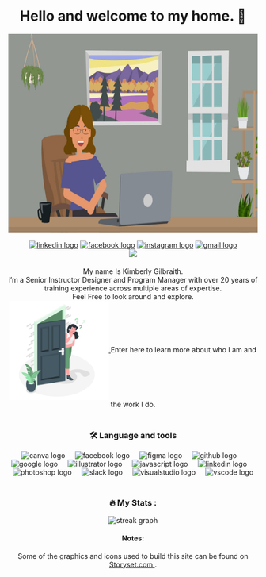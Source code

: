 <h1 align="center">Hello and welcome to my home. 👋</h1>

<div align="center">
<img src="assets/images/openingPic.jpg" alt="My avatar in an office setting" width="750" height="400" align="center">

</div>


<div align="center">
  <br> 
  <a href = "https://www.linkedin.com/in/kimberly-gilbraith"> 
    <img src="https://img.shields.io/static/v1?message=LinkedIn&logo=linkedin&label=&color=0077B5&logoColor=white&labelColor=&style=for-the-badge" height="25" alt="linkedin logo"  /></a>
  <a href = "https://www.facebook.com/kimberly.gilbraith"> 
    <img src="https://img.shields.io/static/v1?message=Facebook&logo=facebook&label=&color=1877F2&logoColor=white&labelColor=&style=for-the-badge" height="25" alt="facebook logo"  /></a>
  <a href = "https://www.instagram.com/kimberlygilbraith/"> 
    <img src="https://img.shields.io/static/v1?message=Instagram&logo=instagram&label=&color=E4405F&logoColor=white&labelColor=&style=for-the-badge" height="25" alt="instagram logo"  /></a>
  <a href = "mailto:ladygilbraith@gmail.com">     
    <img src="https://img.shields.io/static/v1?message=Gmail&logo=gmail&label=&color=D14836&logoColor=white&labelColor=&style=for-the-badge" height="25" alt="gmail logo"  /></a>
  
</div>



<div align="center">
  <img src="https://visitor-badge.laobi.icu/badge?page_id=xoluvs.xoluvs&"  />
</div>








<div align="center"><br>My name Is Kimberly Gilbraith. <br>
  I’m a Senior Instructor Designer and Program Manager with over 20 years of training experience across multiple areas of expertise.  <br>
  Feel Free to look around and explore.</div>





<div align="center">
<a href = "https://xoluvs.github.io/homePage">  
<img src="assets/images/entryDoor.png" alt="Enter my site." width="200" height="200" align="center"> </a> 
  Enter here to learn more about who I am and the work I do. <br>
</div>






<h3 align="center"><br>🛠 Language and tools</h3>



<div align="center">
  <img src="https://cdn.jsdelivr.net/gh/devicons/devicon/icons/canva/canva-original.svg" height="40" alt="canva logo"  />
  <img width="12" />
  <img src="https://cdn.jsdelivr.net/gh/devicons/devicon/icons/facebook/facebook-original.svg" height="40" alt="facebook logo"  />
  <img width="12" />
  <img src="https://cdn.jsdelivr.net/gh/devicons/devicon/icons/figma/figma-original.svg" height="40" alt="figma logo"  />
  <img width="12" />
  <img src="https://cdn.jsdelivr.net/gh/devicons/devicon/icons/github/github-original.svg" height="40" alt="github logo"  />
  <img width="12" />
  <img src="https://cdn.jsdelivr.net/gh/devicons/devicon/icons/google/google-original.svg" height="40" alt="google logo"  />
  <img width="12" />
  <img src="https://cdn.jsdelivr.net/gh/devicons/devicon/icons/illustrator/illustrator-plain.svg" height="40" alt="illustrator logo"  />
  <img width="12" />
  <img src="https://cdn.jsdelivr.net/gh/devicons/devicon/icons/javascript/javascript-original.svg" height="40" alt="javascript logo"  />
  <img width="12" />
  <img src="https://cdn.jsdelivr.net/gh/devicons/devicon/icons/linkedin/linkedin-original.svg" height="40" alt="linkedin logo"  />
  <img width="12" />
  <img src="https://cdn.jsdelivr.net/gh/devicons/devicon/icons/photoshop/photoshop-plain.svg" height="40" alt="photoshop logo"  />
  <img width="12" />
  <img src="https://cdn.jsdelivr.net/gh/devicons/devicon/icons/slack/slack-original.svg" height="40" alt="slack logo"  />
  <img width="12" />
  <img src="https://cdn.jsdelivr.net/gh/devicons/devicon/icons/visualstudio/visualstudio-plain.svg" height="40" alt="visualstudio logo"  />
  <img width="12" />
  <img src="https://cdn.jsdelivr.net/gh/devicons/devicon/icons/vscode/vscode-original.svg" height="40" alt="vscode logo"  />
</div>



<h3 align="center"><br>🔥   My Stats :</h3>



<div align="center">
  <img src="https://streak-stats.demolab.com?user=xoluvs&locale=en&mode=daily&theme=dark&hide_border=false&border_radius=5&order=3" height="220" alt="streak graph"  />
</div>






<h4 align="center"> Notes:</h4>

<div align="center">
 Some of the graphics and icons used to build this site can be found on <a href="https://storyset.com/work"> Storyset.com </a>.
</div>
